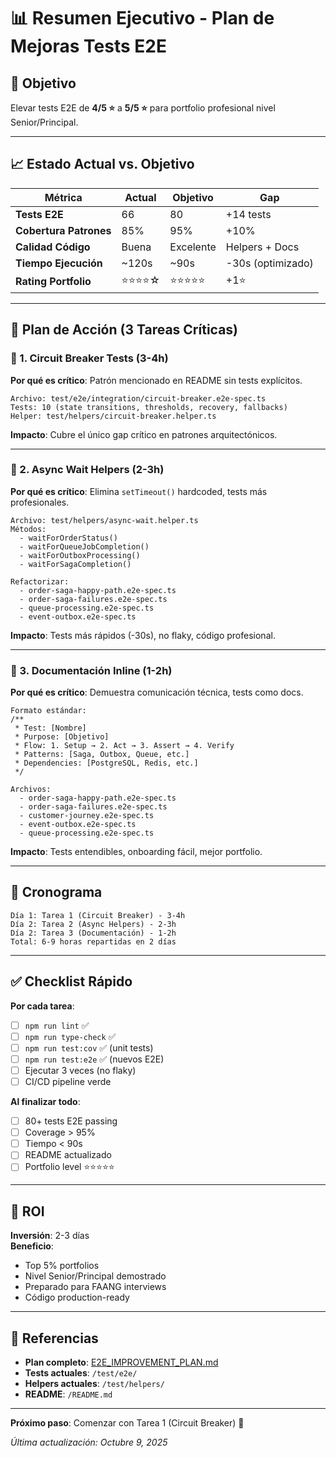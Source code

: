 # 📊 Resumen Ejecutivo - Plan de Mejoras Tests E2E

## 🎯 Objetivo

Elevar tests E2E de **4/5 ⭐** a **5/5 ⭐** para portfolio profesional nivel Senior/Principal.

---

## 📈 Estado Actual vs. Objetivo

| Métrica                | Actual    | Objetivo   | Gap               |
| ---------------------- | --------- | ---------- | ----------------- |
| **Tests E2E**          | 66        | 80         | +14 tests         |
| **Cobertura Patrones** | 85%       | 95%        | +10%              |
| **Calidad Código**     | Buena     | Excelente  | Helpers + Docs    |
| **Tiempo Ejecución**   | ~120s     | ~90s       | -30s (optimizado) |
| **Rating Portfolio**   | ⭐⭐⭐⭐☆ | ⭐⭐⭐⭐⭐ | +1⭐              |

---

## 🚀 Plan de Acción (3 Tareas Críticas)

### 🔴 1. Circuit Breaker Tests (3-4h)

**Por qué es crítico**: Patrón mencionado en README sin tests explícitos.

```
Archivo: test/e2e/integration/circuit-breaker.e2e-spec.ts
Tests: 10 (state transitions, thresholds, recovery, fallbacks)
Helper: test/helpers/circuit-breaker.helper.ts
```

**Impacto**: Cubre el único gap crítico en patrones arquitectónicos.

---

### 🔴 2. Async Wait Helpers (2-3h)

**Por qué es crítico**: Elimina `setTimeout()` hardcoded, tests más profesionales.

```
Archivo: test/helpers/async-wait.helper.ts
Métodos:
  - waitForOrderStatus()
  - waitForQueueJobCompletion()
  - waitForOutboxProcessing()
  - waitForSagaCompletion()

Refactorizar:
  - order-saga-happy-path.e2e-spec.ts
  - order-saga-failures.e2e-spec.ts
  - queue-processing.e2e-spec.ts
  - event-outbox.e2e-spec.ts
```

**Impacto**: Tests más rápidos (-30s), no flaky, código profesional.

---

### 🔴 3. Documentación Inline (1-2h)

**Por qué es crítico**: Demuestra comunicación técnica, tests como docs.

```
Formato estándar:
/**
 * Test: [Nombre]
 * Purpose: [Objetivo]
 * Flow: 1. Setup → 2. Act → 3. Assert → 4. Verify
 * Patterns: [Saga, Outbox, Queue, etc.]
 * Dependencies: [PostgreSQL, Redis, etc.]
 */

Archivos:
  - order-saga-happy-path.e2e-spec.ts
  - order-saga-failures.e2e-spec.ts
  - customer-journey.e2e-spec.ts
  - event-outbox.e2e-spec.ts
  - queue-processing.e2e-spec.ts
```

**Impacto**: Tests entendibles, onboarding fácil, mejor portfolio.

---

## 📅 Cronograma

```
Día 1: Tarea 1 (Circuit Breaker) - 3-4h
Día 2: Tarea 2 (Async Helpers) - 2-3h
Día 2: Tarea 3 (Documentación) - 1-2h
Total: 6-9 horas repartidas en 2 días
```

---

## ✅ Checklist Rápido

**Por cada tarea**:

- [ ] `npm run lint` ✅
- [ ] `npm run type-check` ✅
- [ ] `npm run test:cov` ✅ (unit tests)
- [ ] `npm run test:e2e` ✅ (nuevos E2E)
- [ ] Ejecutar 3 veces (no flaky)
- [ ] CI/CD pipeline verde

**Al finalizar todo**:

- [ ] 80+ tests E2E passing
- [ ] Coverage > 95%
- [ ] Tiempo < 90s
- [ ] README actualizado
- [ ] Portfolio level ⭐⭐⭐⭐⭐

---

## 🎯 ROI

**Inversión**: 2-3 días  
**Beneficio**:

- Top 5% portfolios
- Nivel Senior/Principal demostrado
- Preparado para FAANG interviews
- Código production-ready

---

## 🔗 Referencias

- **Plan completo**: [E2E_IMPROVEMENT_PLAN.md](./E2E_IMPROVEMENT_PLAN.md)
- **Tests actuales**: `/test/e2e/`
- **Helpers actuales**: `/test/helpers/`
- **README**: `/README.md`

---

**Próximo paso**: Comenzar con Tarea 1 (Circuit Breaker) 🚀

_Última actualización: Octubre 9, 2025_

